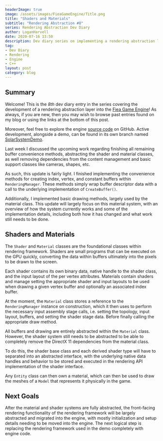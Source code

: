 ```yaml
---
headerImage: true
image: /assets/images/FieaGameEngine/Title.png
title: "Shaders and Materials"
subtitle: "Rendering Abstraction #8"
series: Rendering Abstraction Dev Diary
author: LoganHarvell
date: 2020-07-16 13:50
description: Dev diary series on implementing a rendering abstraction layer within a custom game engine.
tag:
- Dev Diary
- Rendering
- Engine
- C++
layout: post
category: blog
---
```


## Summary

Welcome! This is the *8th* dev diary entry in the series covering the development of a rendering abstraction layer into the [Fiea Game Engine](/fiea-game-engine)! As always, if you are new, then you may wish to browse past entries found on my blog or using the links at the bottom of this post.

Moreover, feel free to explore the engine [source code](https://github.com/LoganTHarvell/FieaGameEngine) on GitHub. Active development, alongside a demo, can be found in its own branch named [SolarSystemDemo](https://github.com/LoganTHarvell/FieaGameEngine/tree/SolarSystemDemo).

Last week I discussed the upcoming work regarding finishing all remaining buffer convenience methods, abstracting the shader and material classes, as well removing dependencies from the content management and basic support classes like cameras, shapes, etc.

As such, this update is fairly light. I finished implementing the convenience methods for creating index, vertex, and constant buffers within `RenderingManager`. These methods simply wrap buffer descriptor data with a call to the underlying implementation of `CreateBuffer()`.

Additionally, I implemented basic drawing methods, largely used by the material class. This update will largely focus on this material system, with an overview of how the system currently works and some of the implementation details, including both how it has changed and what work still needs to be done.

## Shaders and Materials

The `Shader` and `Material` classes are the foundational classes within rendering framework. Shaders are small programs that can be executed on the GPU quickly, converting the data within buffers ultimately into the pixels to be drawn to the screen.

Each shader contains its own binary data, native handle to the shader class, and the input layout of the per vertex attributes. Materials contain shaders and manage setting the appropriate shader and input layouts to be used when drawing a given vertex buffer and optionally an associated index buffer.

At the moment, the `Material` class stores a reference to the `RenderingManager` instance on construction, which it then uses to perform the necessary input assembly stage calls, i.e. setting the topology, input layout, buffers, and setting the shader stage data. Before finally calling the appropriate draw method.

All buffers and drawing are entirely abstracted within the `Material` class. However, the shader system still needs to be abstracted to be able to completely remove the DirectX 11 dependencies from the material class.

To do this, the shader base class and each derived shader type will have to separated into an abstracted interface, with the underlying native data handles and behavior to be stored and executed in the rendering API implementation of the shader interface.

Any `Entity` class can then own a material, which can then be used to draw the meshes of a `Model` that represents it physically in the game.

## Next Goals

After the material and shader systems are fully abstracted, the front-facing rendering functionality of the rendering framework will be largely abstracted and migrated into the engine, with mostly initialization and setup details needing to be moved into the engine. The next logical step is replacing the rendering framework used in the demo completely with engine code.
